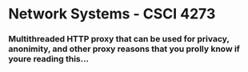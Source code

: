 # Network Systems - CSCI 4273
### Multithreaded HTTP proxy that can be used for privacy, anonimity, and other proxy reasons that you prolly know if youre reading this...
